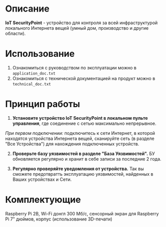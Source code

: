# Описание

**IoT SecurityPoint** - устройство для контроля за всей инфраструктурой локального Интернета вещей (умный дом, производство и другие области).

# Использование

1. Ознакомиться с руководством по эксплуатации можно в `application_doc.txt`
2. Ознакомиться с технической документацией на продукт можно в `technical_doc.txt`

# Принцип работы

1. **Установите устройство IoT SecurityPoint в локальном пульте управления**, где соединение с сетью максимально непрерывное.

*При первом подключении:* подключитесь к сети Интернет, в которой находятся устройства Интернета вещей, сканируйте сеть (в разделе "Все Устройства") для нахождения подключенных устройств.

2. **Проверьте базу уязвимостей в разделе "База Уязвимостей".** БУ обновляется регулярно и хранит в себе записи за последние 2 года.

3. **Регулярно проверяйте уведомления от устройства.** Так вы сможете предотвратть эксплуатацию уязвимостей, найденных в Ваших устройствах и Сети.

# Комплектующие

Raspberry Pi 2B, Wi-Fi донгл 300 Мб/с, сенсорный экран для Raspberry Pi 7" дюймов, корпус (использование 3D-печати)
